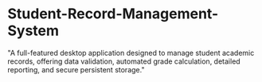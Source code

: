 # Student-Record-Management-System
"A full-featured desktop application designed to manage student academic records, offering data validation, automated grade calculation, detailed reporting, and secure persistent storage."
